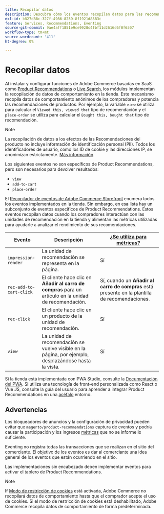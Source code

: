 ```yaml
---
title: Recopilar datos
description: Descubra cómo los eventos recopilan datos para las recomendaciones de productos.
exl-id: b827d88c-327f-4986-8239-8f1921d8383c
feature: Services, Recommendations, Eventing
source-git-commit: 9ae4aff1851e9ce9920c4fbf11d2616d6f0f6307
workflow-type: tm+mt
source-wordcount: '411'
ht-degree: 0%

---
```


# Recopilar datos

Al instalar y configurar funciones de Adobe Commerce basadas en SaaS como [Product Recommendations](install-configure.md) o [Live Search](https://experienceleague.adobe.com/docs/commerce-merchant-services/live-search/onboard/install.html), los módulos implementan la recopilación de datos de comportamiento en la tienda. Este mecanismo recopila datos de comportamiento anónimos de los compradores y potencia las recomendaciones de productos. Por ejemplo, la variable `view` se utiliza para calcular el `Viewed this, viewed that` tipo de recomendación y el `place-order` se utiliza para calcular el `Bought this, bought that` tipo de recomendación.

>[!NOTE]
>
>La recopilación de datos a los efectos de las Recomendaciones del producto no incluye información de identificación personal (PII). Todos los identificadores de usuario, como los ID de cookie y las direcciones IP, se anonimizan estrictamente. [Más información](https://www.adobe.com/privacy/experience-cloud.html).

Los siguientes eventos no son específicos de Product Recommendations, pero son necesarios para devolver resultados:

- `view`
- `add-to-cart`
- `place-order`

El [Recopilador de eventos de Adobe Commerce Storefront](https://developer.adobe.com/commerce/services/shared-services/storefront-events/collector/#quick-start) enumera todos los eventos implementados en la tienda. Sin embargo, en esa lista hay un subconjunto de eventos específicos de Product Recommendations. Estos eventos recopilan datos cuando los compradores interactúan con las unidades de recomendación en la tienda y alimentan las métricas utilizadas para ayudarle a analizar el rendimiento de sus recomendaciones.

| Evento | Descripción | [¿Se utiliza para métricas?](workspace.md) |
| --- | --- | --- |
| `impression-render` | La unidad de recomendación se representa en la página. | Sí |
| `rec-add-to-cart-click` | El cliente hace clic en **Añadir al carro de compras** para un artículo en la unidad de recomendación. | Sí, cuando un **Añadir al carro de compras** está presente en la plantilla de recomendaciones. |
| `rec-click` | El cliente hace clic en un producto de la unidad de recomendación. | Sí |
| `view` | La unidad de recomendación se vuelve visible en la página, por ejemplo, desplazándose hasta la vista. | Sí |

Si la tienda está implementada con PWA Studio, consulte la [Documentación del PWA](https://developer.adobe.com/commerce/pwa-studio/integrations/product-recommendations/). Si utiliza una tecnología de front-end personalizada como React o Vue JS, consulte la guía del usuario para aprender a integrar Product Recommendations en una [acéfalo](headless.md) entorno.

## Advertencias

Los bloqueadores de anuncios y la configuración de privacidad pueden evitar que `magento/product-recommendations` captura de eventos y podría causar la participación y los ingresos [métricas](workspace.md) que no se informe lo suficiente.

Eventing no registra todas las transacciones que se realizan en el sitio del comerciante. El objetivo de los eventos es dar al comerciante una idea general de los eventos que están ocurriendo en el sitio.

Las implementaciones sin encabezado deben implementar eventos para activar el tablero de Product Recommendations.

>[!NOTE]
>
>If [Modo de restricción de cookies](https://experienceleague.adobe.com/docs/commerce-admin/start/compliance/privacy/compliance-cookie-law.html) está activada, Adobe Commerce no recopilará datos de comportamiento hasta que el comprador acepte el uso de cookies. Si el modo de restricción de cookies está deshabilitado, Adobe Commerce recopila datos de comportamiento de forma predeterminada.
